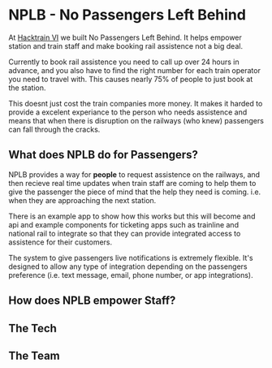 # NPLB - No Passengers Left Behind
At [Hacktrain VI](https://hackpartners.com/) we built No Passengers Left Behind. It helps empower station and train staff and make booking rail assistence not a big deal. 

Currently to book rail assistence you need to call up over 24 hours in advance, and you also have to find the right number for each train operator you need to travel with. This causes nearly 75% of people to just book at the station. 

This doesnt just cost the train companies more money. It makes it harded to provide a excelent experiance to the person who needs assistence and means that when there is disruption on the railways (who knew) passengers can fall through the cracks. 

## What does NPLB do for Passengers?

NPLB provides a way for **people** to request assistence on the railways, and then recieve real time updates when train staff are coming to help them to give the passenger the piece of mind that the help they need is coming. i.e. when they are approaching the next station.

There is an example app to show how this works but this will become and api and example components for ticketing apps such as trainline and national rail to integrate so that they can provide integrated access to assistence for their customers.

The system to give passengers live notifications is extremely flexible. It's designed to allow any type of integration depending on the passengers preference (i.e. text message, email, phone number, or app integrations).


## How does NPLB empower Staff?



## The Tech

## The Team
